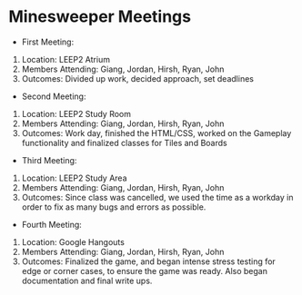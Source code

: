 # Minesweeper Meetings
 - First Meeting:
1. Location: LEEP2 Atrium
2. Members Attending: Giang, Jordan, Hirsh, Ryan, John
3. Outcomes: Divided up work, decided approach, set deadlines

- Second Meeting:
1. Location: LEEP2 Study Room
2. Members Attending: Giang, Jordan, Hirsh, Ryan, John
3. Outcomes: Work day, finished the HTML/CSS, worked on the Gameplay functionality and finalized classes for Tiles and Boards

- Third Meeting:
1. Location: LEEP2 Study Area
2. Members Attending: Giang, Jordan, Hirsh, Ryan, John
3. Outcomes: Since class was cancelled, we used the time as a workday in order to fix as many bugs and errors as possible.

- Fourth Meeting:
1. Location: Google Hangouts
2. Members Attending: Giang, Jordan, Hirsh, Ryan, John
3. Outcomes: Finalized the game, and began intense stress testing for edge or corner cases, to ensure the game was ready. Also began documentation and final write ups.
